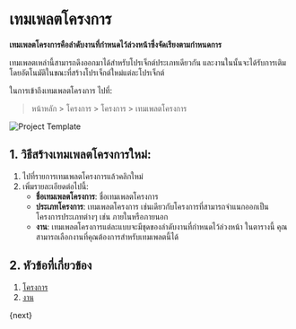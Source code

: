 <!-- add-breadcrumbs -->
# เทมเพลตโครงการ

**เทมเพลตโครงการคือลำดับงานที่กำหนดไว้ล่วงหน้าซึ่งจัดเรียงตามกำหนดการ**

เทมเพลตเหล่านี้สามารถดึงออกมาได้สำหรับโปรเจ็กต์ประเภทเดียวกัน และงานในนั้นจะได้รับการเติมโดยอัตโนมัติในขณะที่สร้างโปรเจ็กต์ใหม่แต่ละโปรเจ็กต์

ในการเข้าถึงเทมเพลตโครงการ ไปที่:

> หน้าหลัก > โครงการ > โครงการ > เทมเพลตโครงการ

<img class="screenshot" alt="Project Template" src="{{docs_base_url}}/assets/img/project/projects-project-template.png">

## 1. วิธีสร้างเทมเพลตโครงการใหม่:

  1. ไปที่รายการเทมเพลตโครงการแล้วคลิกใหม่
  2. เพิ่มรายละเอียดต่อไปนี้:
      * **ชื่อเทมเพลตโครงการ**: ชื่อเทมเพลตโครงการ
      * **ประเภทโครงการ**: เทมเพลตโครงการ เช่นเดียวกับโครงการที่สามารถจำแนกออกเป็นโครงการประเภทต่างๆ เช่น ภายในหรือภายนอก
      * **งาน**: เทมเพลตโครงการแต่ละแบบจะมีชุดของลำดับงานที่กำหนดไว้ล่วงหน้า ในตารางนี้ คุณสามารถเลือกงานที่คุณต้องการสำหรับเทมเพลตนี้ได้

## 2. หัวข้อที่เกี่ยวข้อง
  1. [โครงการ](/docs/user/manual/th/projects/project)
  2. [งาน](/docs/user/manual/th/projects/tasks)

{next}